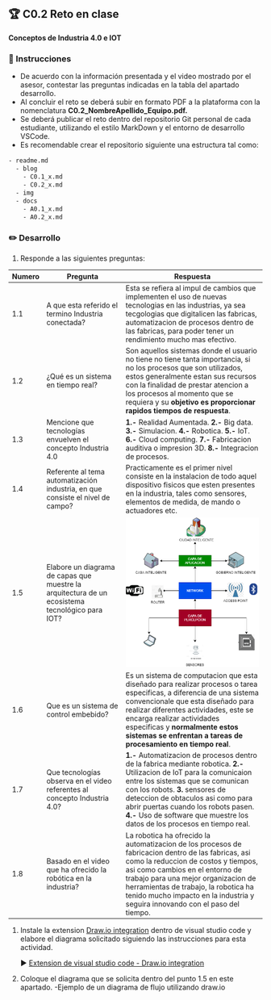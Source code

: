 ## :trophy: C0.2 Reto en clase

**Conceptos de Industria 4.0 e IOT**

### :blue_book: Instrucciones

- De acuerdo con la información presentada y el video mostrado por el asesor, contestar las preguntas indicadas en la tabla del apartado desarrollo.
- Al concluir el reto se deberá subir en formato PDF a la plataforma con la nomenclatura **C0.2_NombreApellido_Equipo.pdf.**
- Se deberá publicar el reto dentro del repositorio Git personal de cada estudiante, utilizando el estilo MarkDown y el entorno de desarrollo VSCode.
- Es recomendable crear el repositorio siguiente una estructura tal como:
```
- readme.md
  - blog
    - C0.1_x.md
    - C0.2_x.md
  - img
  - docs
    - A0.1_x.md
    - A0.2_x.md
```
  
### :pencil2: Desarrollo

1. Responde a las siguientes preguntas:

| Numero | Pregunta                                            | Respuesta  |
| ------ | --------------------------------------------------- | ---------  |
| 1.1      | A que esta referido el termino Industria conectada? |  Esta se refiera al impul  de cambios que implementen el uso de nuevas tecnologias en las industrias, ya sea tecgologias que digitalicen las fabricas, automatizacion de procesos dentro de las fabricas, para poder tener un rendimiento mucho mas efectivo.       |
| 1.2      | ¿Qué es un sistema en tiempo real?                  |Son aquellos sistemas donde el usuario no tiene no tiene tanta importancia, si no los procesos que son utilizados, estos generalmente estan sus recursos con la finalidad de prestar atencion a los procesos al momento que se requiera y su **objetivo es proporcionar rapidos tiempos de respuesta**. |
| 1.3      | Mencione que tecnologías envuelven el concepto Industria 4.0    | **1.-** Realidad Aumentada. **2.-** Big data. **3.-** Simulacion. **4.-** Robotica. **5.-** IoT. **6.-** Cloud computing. **7.-** Fabricacion auditiva o impresion 3D. **8.-** Integracion de procesos.       |
| 1.4      | Referente al tema automatización industria, en que consiste el nivel de campo?                        |Practicamente es el primer nivel consiste en la instalacion de todo aquel  dispositivo fisicos que esten presentes en la industria, tales como sensores, elementos de medida, de mando o actuadores etc.       |
| 1.5      | Elabore un diagrama de capas que muestre la arquitectura de un ecosistema tecnológico para IOT?                       |       ![diagrama de capas IoT](blog/1.5.drawio.png)     |
| 1.6      | Que es un sistema de control embebido?         |Es un sistema de computacion que esta diseñado para realizar procesos o tarea especificas, a diferencia de una sistema convencionale que esta diseñado para realizar diferentes actividades, este se encarga realizar actividades especificas y **normalmente estos sistemas se enfrentan a tareas de procesamiento en tiempo real**.    |
| 1.7      | Que tecnologías observa en el video referentes al concepto Industria 4.0?         |**1.-** Automatizacion de procesos dentro de la fabrica mediante robotica. **2.-** Utilizacion de IoT para la comunicaion entre los sistemas que se comunican con los robots. **3.** sensores de deteccion de obtaculos asi como para abrir puertas cuando los robots pasen.    **4.-** Uso de software que muestre los datos de los procesos en tiempo real.   |
| 1.8      | Basado en el video que ha ofrecido la robótica en la industria?        |La robotica ha ofrecido la automatizacion de los procesos de fabricacion dentro de las fabricas, asi como la reduccion de costos y tiempos, asi como cambios en el entorno de trabajo para una mejor organizacion de herramientas de trabajo, la robotica ha tenido mucho impacto en la industria y seguira innovando con el paso del tiempo. |

1. Instale la extension [Draw.io integration](https://marketplace.visualstudio.com/items?itemName=hediet.vscode-drawio) dentro de visual studio code y elabore el diagrama solicitado siguiendo las instrucciones para esta actividad.

    :arrow_forward: [Extension de visual studio code - Draw.io integration](https://www.youtube.com/watch?v=Y47ZlxoDWNI)

2. Coloque el diagrama que se solicita dentro del punto 1.5 en este apartado.
   -Ejemplo de un diagrama de flujo utilizando draw.io
